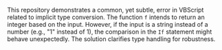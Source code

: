 This repository demonstrates a common, yet subtle, error in VBScript related to implicit type conversion. The function `f` intends to return an integer based on the input. However, if the input is a string instead of a number (e.g., "1" instead of 1), the comparison in the `If` statement might behave unexpectedly.  The solution clarifies type handling for robustness.
